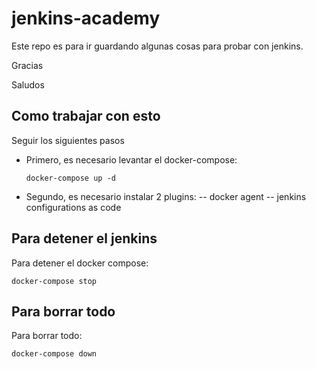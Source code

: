 # jenkins-academy


Este repo es para ir guardando algunas cosas para probar con jenkins.

Gracias

Saludos


## Como trabajar con esto

Seguir los siguientes pasos

- Primero, es necesario levantar el docker-compose:
    ```
    docker-compose up -d
    ```

- Segundo, es necesario instalar 2 plugins:
-- docker agent 
-- jenkins configurations as code




## Para detener el jenkins

Para detener el docker compose:
```
docker-compose stop
```


## Para borrar todo

Para borrar todo:
```
docker-compose down
```

